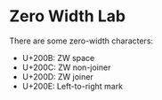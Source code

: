 # Zero Width Lab

There are some zero-width characters:

- U+200B: ZW space
- U+200C: ZW non-joiner
- U+200D: ZW joiner
- U+200E: Left-to-right mark
